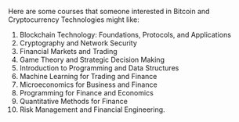 Here are some courses that someone interested in Bitcoin and Cryptocurrency Technologies might like:

1. Blockchain Technology: Foundations, Protocols, and Applications
2. Cryptography and Network Security
3. Financial Markets and Trading
4. Game Theory and Strategic Decision Making
5. Introduction to Programming and Data Structures
6. Machine Learning for Trading and Finance
7. Microeconomics for Business and Finance
8. Programming for Finance and Economics
9. Quantitative Methods for Finance
10. Risk Management and Financial Engineering.